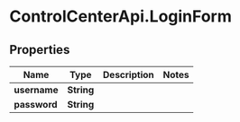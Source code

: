 # ControlCenterApi.LoginForm

## Properties

Name | Type | Description | Notes
------------ | ------------- | ------------- | -------------
**username** | **String** |  | 
**password** | **String** |  | 


